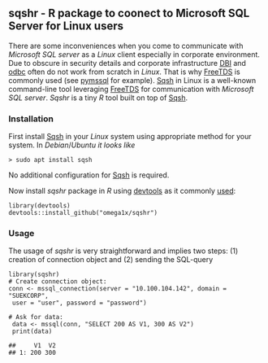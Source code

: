 sqshr - R package to coonect to Microsoft SQL Server for Linux users
--------------------------------------------------------------------

There are some inconveniences when you come to communicate with
*Microsoft SQL server* as a *Linux* client especially in corporate
environment. Due to obscure in security details and corporate
infrastructure
[DBI](https://cran.r-project.org/web/packages/DBI/index.html) and
[odbc](https://cran.r-project.org/web/packages/odbc/index.html) often do
not work from scratch in *Linux*. That is why
[FreeTDS](https://www.freetds.org/) is commonly used (see
[pymssql](https://pypi.org/project/pymssql/) for example).
[Sqsh](https://manpages.debian.org/testing/sqsh/sqsh.1.en.html) in Linux
is a well-known command-line tool leveraging
[FreeTDS](https://www.freetds.org/) for communication with *Microsoft
SQL server*. *Sqshr* is a tiny *R* tool built on top of
[Sqsh](https://manpages.debian.org/testing/sqsh/sqsh.1.en.html).

### Installation

First install
[Sqsh](https://manpages.debian.org/testing/sqsh/sqsh.1.en.html) in your
*Linux* system using appropriate method for your system. In
*Debian*/*Ubuntu it looks like*

    > sudo apt install sqsh

No additional configuration for
[Sqsh](https://manpages.debian.org/testing/sqsh/sqsh.1.en.html) is
required.

Now install *sqshr* package in *R* using
[devtools](https://cran.r-project.org/web/packages/devtools/index.html)
as it commonly
[used](https://cran.r-project.org/web/packages/githubinstall/vignettes/githubinstall.html):

    library(devtools)
    devtools::install_github("omega1x/sqshr")

### Usage

The usage of *sqshr* is very straightforward and implies two steps: (1)
creation of connection object and (2) sending the SQL-query

    library(sqshr)
    # Create connection object:
    conn <- mssql_connection(server = "10.100.104.142", domain = "SUEKCORP",
     user = "user", password = "password")

    # Ask for data:
     data <- mssql(conn, "SELECT 200 AS V1, 300 AS V2")
     print(data)

    ##     V1  V2
    ## 1: 200 300
